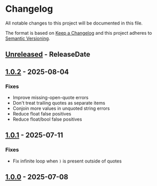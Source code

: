 # Changelog
All notable changes to this project will be documented in this file.

The format is based on [Keep a Changelog](https://keepachangelog.com/)
and this project adheres to [Semantic Versioning](https://semver.org/).

<!-- next-header -->
## [Unreleased] - ReleaseDate

## [1.0.2] - 2025-08-04

### Fixes

- Improve missing-open-quote errors
- Don't treat trailing quotes as separate items
- Conjoin more values in unquoted string errors
- Reduce float false positives
- Reduce float/bool false positives

## [1.0.1] - 2025-07-11

### Fixes

- Fix infinite loop when `)` is present outside of quotes

## [1.0.0] - 2025-07-08

<!-- next-url -->
[Unreleased]: https://github.com/toml-rs/toml/compare/toml_parser-v1.0.2...HEAD
[1.0.2]: https://github.com/toml-rs/toml/compare/toml_parser-v1.0.1...toml_parser-v1.0.2
[1.0.1]: https://github.com/toml-rs/toml/compare/toml_parser-v1.0.0...toml_parser-v1.0.1
[1.0.0]: https://github.com/toml-rs/toml/compare/e5b281ad...toml_parser-v1.0.0

